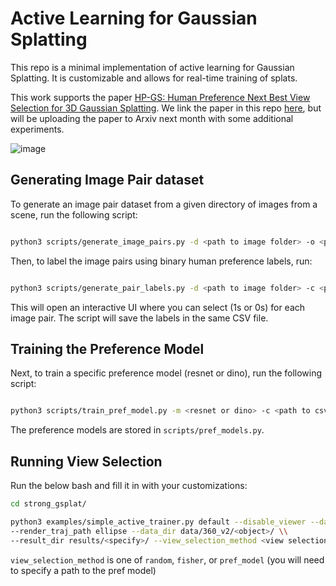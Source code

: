 # Active Learning for Gaussian Splatting

This repo is a minimal implementation of active learning for Gaussian Splatting. It is customizable and allows for real-time training of splats.

This work supports the paper [HP-GS: Human Preference Next Best View Selection for 3D Gaussian Splatting](https://www.youtube.com/watch?v=t3gCQJGRSSY). We link the paper in this repo [here](https://github.com/peasant98/active-gsplat/blob/main/papers/HP-GS.pdf), but will be uploading the paper to Arxiv next month with some additional experiments.

![image](https://github.com/user-attachments/assets/9c963de4-67d8-490b-9581-541055ada916)


## Generating Image Pair dataset

To generate an image pair dataset from a given directory of images from a scene, run the following script:

```bash

python3 scripts/generate_image_pairs.py -d <path to image folder> -o <path to output csv file> -n <number of pairs>

```

Then, to label the image pairs using binary human preference labels, run:

```bash

python3 scripts/generate_pair_labels.py -d <path to image folder> -c <path to csv file>

```

This will open an interactive UI where you can select (1s or 0s) for each image pair. The script will save the labels in the same CSV file.

## Training the Preference Model

Next, to train a specific preference model (resnet or dino), run the following script:

```bash

python3 scripts/train_pref_model.py -m <resnet or dino> -c <path to csv file> -d <path to image folder> -s <path to output model checkpoint .pth> -b 16

```

The preference models are stored in `scripts/pref_models.py`.

## Running View Selection

Run the below bash and fill it in with your customizations:

```bash
cd strong_gsplat/

python3 examples/simple_active_trainer.py default --disable_viewer --data_factor <specify> \\
--render_traj_path ellipse --data_dir data/360_v2/<object>/ \\
--result_dir results/<specify>/ --view_selection_method <view selection method> --should_render False

```

`view_selection_method` is one of `random`, `fisher`, or `pref_model` (you will need to specify a path to the pref model)

